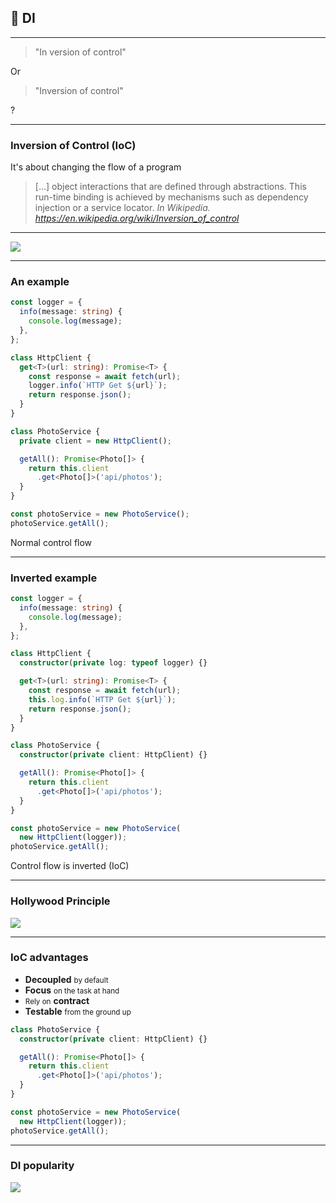 ## 💉 DI

---

> "In version of control"

Or

<!-- .element class="fragment" data-fragment-index="0" -->

> "Inversion of control"

<!-- .element class="fragment" data-fragment-index="0" -->

?

<!-- .element class="fragment" data-fragment-index="0" -->

---

### Inversion of Control (IoC)

It's about changing the flow of a program

> [...] object interactions that are defined through abstractions. This run-time binding is achieved by mechanisms such as dependency injection or a service locator.
> <cite>In Wikipedia. https://en.wikipedia.org/wiki/Inversion_of_control</cite>

---

![](/img/memes/ioc.jpg) <!-- .element class="meme" -->

---

### An example

<div class="flex">

```ts [1-500|10]
const logger = {
  info(message: string) {
    console.log(message);
  },
};

class HttpClient {
  get<T>(url: string): Promise<T> {
    const response = await fetch(url);
    logger.info(`HTTP Get ${url}`);
    return response.json();
  }
}
```

<!-- .element class="xs" -->
<!-- prettier-ignore-start -->

```ts [1-500|2,5,6]
class PhotoService {
  private client = new HttpClient();

  getAll(): Promise<Photo[]> {
    return this.client
      .get<Photo[]>('api/photos');
  }
}

const photoService = new PhotoService();
photoService.getAll();
```

<!-- prettier-ignore-end -->
<!-- .element class="xs" -->

</div>

Normal control flow

---

### Inverted example

<div class="flex">

```ts [1-500|8,12]
const logger = {
  info(message: string) {
    console.log(message);
  },
};

class HttpClient {
  constructor(private log: typeof logger) {}

  get<T>(url: string): Promise<T> {
    const response = await fetch(url);
    this.log.info(`HTTP Get ${url}`);
    return response.json();
  }
}
```

<!-- .element class="xs" -->
<!-- prettier-ignore-start -->

```ts [1-500|2,10-11,5,6]
class PhotoService {
  constructor(private client: HttpClient) {}

  getAll(): Promise<Photo[]> {
    return this.client
      .get<Photo[]>('api/photos');
  }
}

const photoService = new PhotoService(
  new HttpClient(logger));
photoService.getAll();
```

<!-- prettier-ignore-end -->

<!-- .element class="xs" -->

</div>

Control flow is inverted (IoC)

---

### Hollywood Principle

![](/img/memes/call.jpg) <!-- .element class="meme" -->

---

### IoC advantages

<div class="flex flex-h-center flex-v-center">

- **Decoupled** <small>by default</small>
- **Focus** <small>on the task at hand</small>
- <small>Rely on</small> **contract**
- **Testable** <small>from the ground up</small>

<!-- prettier-ignore-start -->

```ts [1-500]
class PhotoService {
  constructor(private client: HttpClient) {}

  getAll(): Promise<Photo[]> {
    return this.client
      .get<Photo[]>('api/photos');
  }
}

const photoService = new PhotoService(
  new HttpClient(logger));
photoService.getAll();
```

<!-- .element class="xs" -->
<!-- prettier-ignore-end -->


</div>

---

### DI popularity

![](/img/memes/popular.png) <!-- .element class="meme" -->

